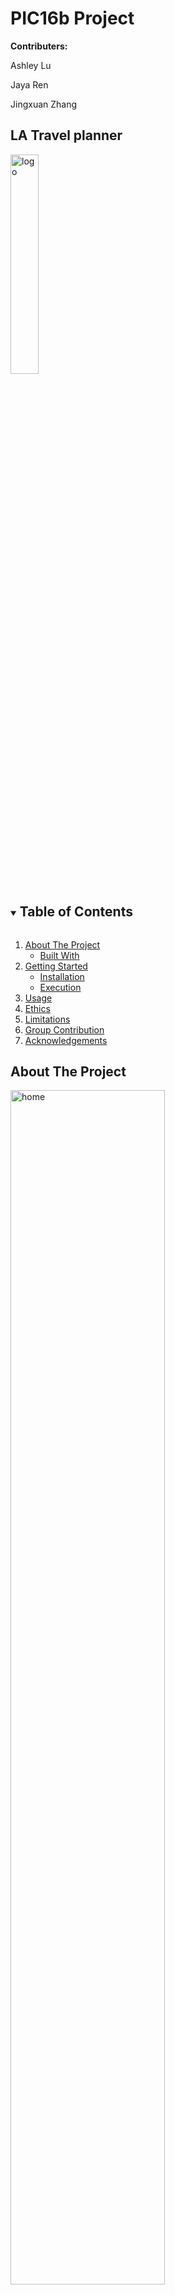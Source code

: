 # PIC16b Project
**Contributers:**

Ashley Lu

Jaya Ren

Jingxuan Zhang

## LA Travel planner
<img src="Logo.png" alt="logo" width=30%/>

<!-- TABLE OF CONTENTS -->
<details open="open">
  <summary><h2 style="display: inline-block">Table of Contents</h2></summary>
  <ol>
    <li>
      <a href="#about-the-project">About The Project</a>
      <ul>
        <li><a href="#built-with">Built With</a></li>
      </ul>
    </li>
    <li>
      <a href="#getting-started">Getting Started</a>
      <ul>
        <li><a href="#installation">Installation</a></li>
        <li><a href="#Execution">Execution</a></li>
      </ul>
    </li>
    <li><a href="#usage">Usage</a></li>
    <li><a href="#Ethics">Ethics</a></li>
    <li><a href="#Limitations">Limitations</a></li>
    <li><a href="#Group-Contribution">Group Contribution</li>
    <li><a href="#acknowledgements">Acknowledgements</a></li>
  </ol>
</details>

<!-- ABOUT THE PROJECT -->
## About The Project

<img src="Home.png" alt="home" width=70%/>

When it comes to traveling, sometimes it can be a struggle to plan out where you want to go, especially if you're going somewhere you've never been to before. Our project aims to create a travel planning tool that gives attraction, hotel, and food recommendations to LA tourists, and provides a detailed and personalized travel plan based on users' selections, including attractions to go for each day and a route recommendation.


### Built With

* [Beautiful Soup](https://www.crummy.com/software/BeautifulSoup/bs4/doc/):
Beautiful Soup is a commonly used Python Library by programmers for webscraping. We use Beautiful Soup to get the data, which are saved in CSV files, through webscraping.
* [Geopy](https://geopy.readthedocs.io/en/stable/#nominatim):
Geopy is a Python client for geocoding that obtains the longitude/latitude coordinates for an address. We make use of Nominatim from Geopy, which is a geocoder for OpenStreetMap (OSM), an open data map of the world.
* [OSRM](http://project-osrm.org/docs/v5.24.0/api/#):
OSRM is a routing engine that uses OpenStreetMap (OSM) data to generate the shortest routes between locations. By sending a request to OSRM, you obtain a Polyline encoding that contains information such as the route, distance, and duration.
* [Polyline](https://polyline.readthedocs.io/en/v1.1/):
We use the Python implementation of Polyline, which is Google's Encoded Polyline Algorithm Format that stores a series of coordinates as an encoded string.
* [Folium](http://python-visualization.github.io/folium/):
We use Folium to visualize route data on an interactive leaflet map. Folium supports Polyline, so it is the best module to use with OSRM.
* [Flask](https://flask.palletsprojects.com/en/2.0.x/):
We used Flask to develop our webapp for this project. Since it's written in Python, it makes it easier for us to directly call the functions we have created before in Jupyter Notebook.



<!-- GETTING STARTED -->
## Getting Started

To get a local copy up and running follow these simple steps.


### Installation

1. Clone the repo
   ```sh
   $ git clone https://github.com/jren99/pic16b_project.git
   ```
2. Install packages  
make sure you are in the folder `pic16b_project`
   ```sh
   $ pip install -r requirements.txt
   ```
### Execution  

make sure your current working directory is `pic16b_project/webapp`
```sh
   $ python3 app.py
   ```



<!-- USAGE EXAMPLES -->
## Usage
After the users open the webapp locally on their computers, the users can see **six clickable buttons** in the navigation bar on the top of the home page:
* **Home**: This page mainly consists of a brief description of our project, including the main purpose and the basic structure.
* **Tourist Attraction Recommendations**: Users will see a data list of all the recommended tourist attractions that we got the data through webscraping on TripAdvisor when they first open this page. After the users input a keyword in the search box and click **Search**, they may see another **two clickable buttons**. The users may click **Click here to see all the possible tourist sites** to see a filtered data list with all the tourist sites containing that keyword. If the users want to try again to input another keyword, the users may click **Try a new keyword**.
* **Hotel Recommendations**: The users are also able to check out the hotels in LA. Similarly, the users will see a list of recommended hotels in LA. Users are allowed to input either a keyword or a number that represents the minimum rating of hotels they want to see. As a result, they will see a filtered list of hotels either containing the keyword or rating higher than the input number.
* **Restaurant Recommendations**: After the users entering this webpage, the users will be able to see a data list containing all the recommended restaurants in LA. The users can also filter the data list based on their input keyword or number, such as entering Japanese to search for all the restaurants that provided Japanese food or entering 4 to see all restaurants with rating higher than 4.
* **Plan Your Trip!**: Based on the recommended tourist attraction list and the recommended hotel list, the users are required to give four inputs, which are the tourist attractions they are interested in, the number of days they plan to stay, one hotel they plan to stay, and the mode of transportation they are going to use. After the users click **Search for an optimized route**, they need to follow the steps below to obtain their personalized travel plan:
	* **Step One: Click here to generate route.**: The users need to click this button first. Our webapp will automatically start webscraping the locations of the places the users want to go and then generate the route. This might take a little while based on the number of places the users want to go. After it finishes loading, the user may proceed to the next step.
	* **Step Two: Click here to see the Day-n route.** (where n depends on the number of days the users' input): After the webpage has finished loading, the users will be able to see a short summary of the travel planner, including the travel distance and duration for each day. They may click on buttons below to see each day's route we generated for them. Note that the number of days must be no larger than the number of attractions.
	* **Plan a new trip: Click here.**: This button is for users to enter different inputs to generate a new travel plan.
* **Contact Us**: We appreciate any feedback for our project. Feel free to submit anything you want to tell us via the google form.

<!-- ETHICS -->
## Ethics

Depending on what recommendations Tripadvisor gives us, maybe the sightseeing locations will privilege some cultural sites above others, depending on what races and ethnicities are more prevalent in a location. Also, if we’re recommending sightseeing and hotel locations, Tripadvisor might favor larger and more popular sites rather than smaller sites. As popularity is largely based on positive reviews, it's hardly objective since there are many bogus positive reviews.

<!-- LIMITATIONS -->
## Limitations

* Because of the inefficiency of scraper, we were only able to obtain a dataset for LA instead of California or even larger range. Hence, our webapp is limited to users who want to plan a trip to LA. However, we believe a more efficient scraping method can potentially extend the functionality of our app to larger area.
* As our recommendations for hotels, food, and attractions are based on matching keywords, this could lead to certain inaccuracy. For example, Getty Center is a museum but doesn't contain the word "museum" in its name, so it won't be included as one of the search results. Smarter search method or better dataset will be needed for further improvement.
* This planner can only plan up to 10 tourist sites.
* Users cannot create an account to save browsing history.
* Generating the most optimal travel plan such that the user can choose some arbitrary number of attractions and days to stay in LA would be a very difficult problem. To determine the distance/duration of each possible route, we would have to send multiple requests to OSRM, which would be time-consuming and inefficient. We could also treat this as a Traveling Salesman type of problem, but it's unrealistic to construct such a route that passes through all the attractions and find nearby hotels for each of them. We think it makes more sense to have one hotel that the user stays in and use it as the starting point for each day's route. It might also be realistic to add an option for two hotels as well, though our implementation currently does not support this.
* Currently, the route visualization doesn't support having a greater number of
days than locations. The *locations_per_day* function creates empty lists for
days that have no locations, but the later functions do not take into account
the possibility that there are empty lists, so there will be index out of range
errors.

<!-- GROUP CONTRIBUTION -->
## Group Contribution

* Ashley Lu: I created the "back-end" route visualizer that obtains the lat/lon coordinates for the addresses, generates the random travel plan based on the user's preferred number of attractions and days they will be staying in LA, and plots the route information on an interactive map.

* Jaya Ren: I built the first version of the webapp using php and html (see in folder `django and php test files`) and worked with Stancy to build the final version of the webapp using flask, which enables different filters for hotels, attractions, and restaurants, the generated route as well as its summary, and a submision form for users to contact us.

* Jingxuan(Stancy) Zhang: I extracted the data of the recommended tourist sites, hotels, and restaurants on TripAdvisor by webscraping and saved those extracted data into separated CSV files (see both the webscraping codes and CSV files in folder `webscraping`). I also created the first version of the webapp using Flask and finished building it with Jaya.


<!-- ACKNOWLEDGEMENTS -->
## Acknowledgements

* [TripAdvisor](https://www.tripadvisor.com/): Since our project aims to provide a list of hotels, attractions, and restaurants recommendations, we need reliable and latest data sets. Hence, we accessed the information above from TripAdvisor.
* [OpenStreetMap](https://www.openstreetmap.org/copyright): OSM provides all of the map data we use to generate the routes and create the route visualizations. We are very thankful that such an amazing service is open-source!
* [Worth Web Scraping - Mike](https://www.youtube.com/watch?v=HMkckLiHOio): We learned how to use BeautifulSoup for webscraping based on this video though we used a different method for webscraping. Thank you so much for making this tutorial video!
* [teclado](https://www.youtube.com/watch?v=mCy52I4exTU&t=7s): Thank you for the tutorial about how to show a dataframe on the web app!
